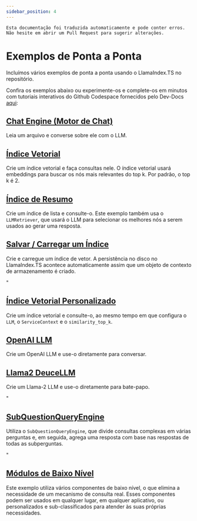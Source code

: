 ```yaml
---
sidebar_position: 4
---
```


`Esta documentação foi traduzida automaticamente e pode conter erros. Não hesite em abrir um Pull Request para sugerir alterações.`

# Exemplos de Ponta a Ponta

Incluímos vários exemplos de ponta a ponta usando o LlamaIndex.TS no repositório.

Confira os exemplos abaixo ou experimente-os e complete-os em minutos com tutoriais interativos do Github Codespace fornecidos pelo Dev-Docs [aqui](https://codespaces.new/team-dev-docs/lits-dev-docs-playground?devcontainer_path=.devcontainer%2Fjavascript_ltsquickstart%2Fdevcontainer.json):

## [Chat Engine (Motor de Chat)](https://github.com/run-llama/LlamaIndexTS/blob/main/examples/chatEngine.ts)

Leia um arquivo e converse sobre ele com o LLM.

## [Índice Vetorial](https://github.com/run-llama/LlamaIndexTS/blob/main/examples/vectorIndex.ts)

Crie um índice vetorial e faça consultas nele. O índice vetorial usará embeddings para buscar os nós mais relevantes do top k. Por padrão, o top k é 2.

## [Índice de Resumo](https://github.com/run-llama/LlamaIndexTS/blob/main/examples/summaryIndex.ts)

Crie um índice de lista e consulte-o. Este exemplo também usa o `LLMRetriever`, que usará o LLM para selecionar os melhores nós a serem usados ao gerar uma resposta.

## [Salvar / Carregar um Índice](https://github.com/run-llama/LlamaIndexTS/blob/main/examples/storageContext.ts)

Crie e carregue um índice de vetor. A persistência no disco no LlamaIndex.TS acontece automaticamente assim que um objeto de contexto de armazenamento é criado.

"

## [Índice Vetorial Personalizado](https://github.com/run-llama/LlamaIndexTS/blob/main/examples/vectorIndexCustomize.ts)

Crie um índice vetorial e consulte-o, ao mesmo tempo em que configura o `LLM`, o `ServiceContext` e o `similarity_top_k`.

## [OpenAI LLM](https://github.com/run-llama/LlamaIndexTS/blob/main/examples/openai.ts)

Crie um OpenAI LLM e use-o diretamente para conversar.

## [Llama2 DeuceLLM](https://github.com/run-llama/LlamaIndexTS/blob/main/examples/llamadeuce.ts)

Crie um Llama-2 LLM e use-o diretamente para bate-papo.

"

## [SubQuestionQueryEngine](https://github.com/run-llama/LlamaIndexTS/blob/main/examples/subquestion.ts)

Utiliza o `SubQuestionQueryEngine`, que divide consultas complexas em várias perguntas e, em seguida, agrega uma resposta com base nas respostas de todas as subperguntas.

"

## [Módulos de Baixo Nível](https://github.com/run-llama/LlamaIndexTS/blob/main/examples/lowlevel.ts)

Este exemplo utiliza vários componentes de baixo nível, o que elimina a necessidade de um mecanismo de consulta real. Esses componentes podem ser usados em qualquer lugar, em qualquer aplicativo, ou personalizados e sub-classificados para atender às suas próprias necessidades.
